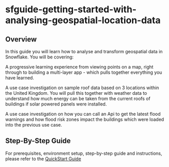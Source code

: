 # sfguide-getting-started-with-analysing-geospatial-location-data

## Overview
In this guide you will learn how to analyse and transform geospatial data in Snowflake. You will be covering:

A progressive learning experience from viewing points on a map, right through to building a multi-layer app - which pulls together everything you have learned.

A use case investigation on sample roof data based on 3 locations within the United Kingdom. You will pull this together with weather data to understand how much energy can be taken from the current roofs of buildings if solar powered panels were installed.

A use case investigation on how you can call an Api to get the latest flood warnings and how flood risk zones impact the buildings which were loaded into the previous use case.

## Step-By-Step Guide

For prerequisites, environment setup, step-by-step guide and instructions, please refer to the [QuickStart Guide](https://quickstarts.snowflake.com/guide/etting-started-with-analysing-geospatial-location-data)

